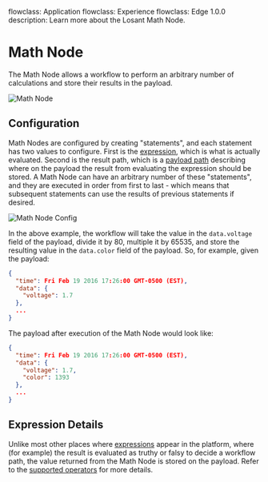 flowclass: Application
flowclass: Experience
flowclass: Edge 1.0.0
description: Learn more about the Losant Math Node.

# Math Node

The Math Node allows a workflow to perform an arbitrary number of calculations and store their results in the payload.

![Math Node](/images/workflows/logic/math-node.png "Math Node")

## Configuration

Math Nodes are configured by creating "statements", and each statement has two values to configure. First is the [expression](/workflows/accessing-payload-data/#expressions), which is what is actually evaluated. Second is the result path, which is a [payload path](/workflows/accessing-payload-data/#payload-paths) describing where on the payload the result from evaluating the expression should be stored. A Math Node can have an arbitrary number of these "statements", and they are executed in order from first to last - which means that subsequent statements can use the results of previous statements if desired.

![Math Node Config](/images/workflows/logic/math-node-config.png "Math Node Config")

In the above example, the workflow will take the value in the `data.voltage` field of the payload, divide it by 80, multiple it by 65535, and store the resulting value in the `data.color` field of the payload. So, for example, given the payload:

```json
{
  "time": Fri Feb 19 2016 17:26:00 GMT-0500 (EST),
  "data": {
    "voltage": 1.7
  },
  ...
}
```

The payload after execution of the Math Node would look like:

```json
{
  "time": Fri Feb 19 2016 17:26:00 GMT-0500 (EST),
  "data": {
    "voltage": 1.7,
    "color": 1393
  },
  ...
}
```

## Expression Details

Unlike most other places where [expressions](/workflows/accessing-payload-data/#expressions) appear in the platform, where (for example) the result is evaluated as truthy or falsy to decide a workflow path, the value returned from the Math Node is stored on the payload. Refer to the [supported operators](/workflows/accessing-payload-data/#supported-operators) for more details.
